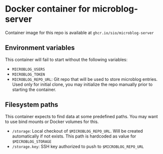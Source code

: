 # Docker container for microblog-server

Container image for this repo is available at `ghcr.io/sio/microblog-server`

## Environment variables

This container will fail to start without the following variables:

- `MICROBLOG_USERS`
- `MICROBLOG_TOKEN`
- `MICROBLOG_REPO_URL`: Git repo that will be used to store microblog entries.
  Used only for initial clone, you may initialize the repo manually prior to
  starting the container.


## Filesystem paths

This container expects to find data at some predefined paths. You may want to
use bind mounts or Docker volumes for this.

- `/storage`: Local checkout of `$MICROBLOG_REPO_URL`. Will be created
  automatically if not exists.
  This path is hardcoded  as value for `$MICROBLOG_STORAGE`
- `/storage.key`: SSH key authorized to push to `$MICROBLOG_REPO_URL`
